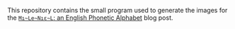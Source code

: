 This repository contains the small program used to generate the images for the
[`Mı~Le~Nıε~L`: an English Phonetic
Alphabet](https://nigeltao.github.io/blog/2020/miileeniol.md) blog post.
